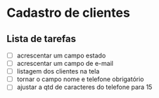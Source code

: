 # Cadastro de clientes
## Lista de tarefas

- [ ] acrescentar um campo estado
- [ ] acrescentar um campo de e-mail
- [ ] listagem dos clientes na tela
- [ ] tornar o campo nome e telefone obrigatório
- [ ] ajustar a qtd de caracteres do telefone para 15